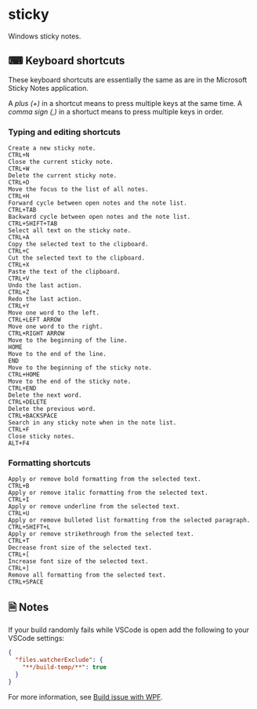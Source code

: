 # sticky

Windows sticky notes.

## ⌨ Keyboard shortcuts

These keyboard shortcuts are essentially the same as are in the Microsoft Sticky Notes application.

A _plus (+)_ in a shortcut means to press multiple keys at the same time. A _comma sign (,)_ in a shortuct means to press multiple keys in order.

### Typing and editing shortcuts

    Create a new sticky note.                                                 CTRL+N
    Close the current sticky note.                                            CTRL+W
    Delete the current sticky note.                                           CTRL+D
    Move the focus to the list of all notes.                                  CTRL+H
    Forward cycle between open notes and the note list.                       CTRL+TAB
    Backward cycle between open notes and the note list.                      CTRL+SHIFT+TAB
    Select all text on the sticky note.                                       CTRL+A
    Copy the selected text to the clipboard.                                  CTRL+C
    Cut the selected text to the clipboard.                                   CTRL+X
    Paste the text of the clipboard.                                          CTRL+V
    Undo the last action.                                                     CTRL+Z
    Redo the last action.                                                     CTRL+Y
    Move one word to the left.                                                CTRL+LEFT ARROW
    Move one word to the right.                                               CTRL+RIGHT ARROW
    Move to the beginning of the line.                                        HOME
    Move to the end of the line.                                              END
    Move to the beginning of the sticky note.                                 CTRL+HOME
    Move to the end of the sticky note.                                       CTRL+END
    Delete the next word.                                                     CTRL+DELETE
    Delete the previous word.                                                 CTRL+BACKSPACE
    Search in any sticky note when in the note list.                          CTRL+F
    Close sticky notes.                                                       ALT+F4

### Formatting shortcuts

    Apply or remove bold formatting from the selected text.                   CTRL+B
    Apply or remove italic formatting from the selected text.                 CTRL+I
    Apply or remove underline from the selected text.                         CTRL+U
    Apply or remove bulleted list formatting from the selected paragraph.     CTRL+SHIFT+L
    Apply or remove strikethrough from the selected text.                     CTRL+T
    Decrease front size of the selected text.                                 CTRL+[
    Increase font size of the selected text.                                  CTRL+]
    Remove all formatting from the selected text.                             CTRL+SPACE

## 🗎 Notes

If your build randomly fails while VSCode is open add the following to your VSCode settings:

```json
{
  "files.watcherExclude": {
    "**/build-temp/**": true
  }
}
```

For more information, see [Build issue with WPF](https://github.com/dotnet/wpf/issues/4299).
